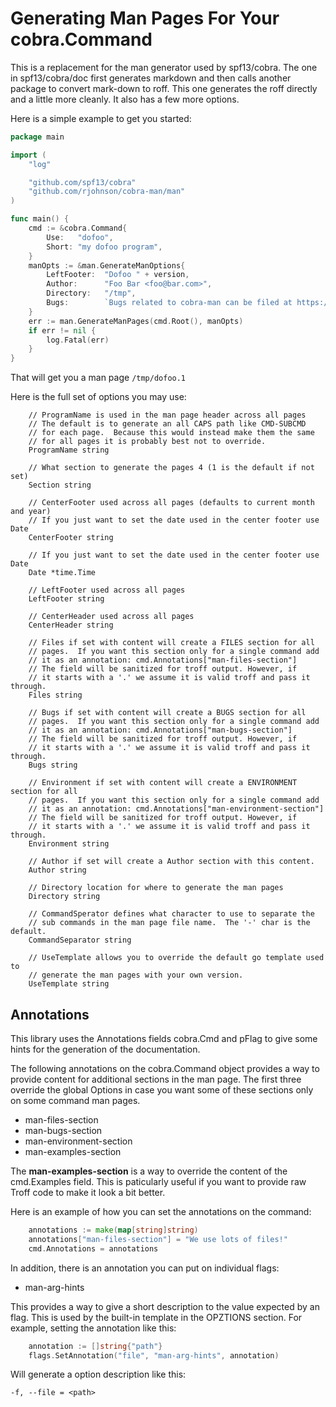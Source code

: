 # Generating Man Pages For Your cobra.Command

This is a replacement for the man generator used by spf13/cobra.  The one in spf13/cobra/doc first
generates markdown and then calls another package to convert mark-down to roff.  This one generates
the roff directly and a little more cleanly.  It also has a few more options.

Here is a simple example to get you started:

```go
package main

import (
	"log"

	"github.com/spf13/cobra"
	"github.com/rjohnson/cobra-man/man"
)

func main() {
	cmd := &cobra.Command{
		Use:   "dofoo",
		Short: "my dofoo program",
	}
	manOpts := &man.GenerateManOptions{
		LeftFooter:  "Dofoo " + version,
		Author:      "Foo Bar <foo@bar.com>",
		Directory:   "/tmp",
		Bugs:        `Bugs related to cobra-man can be filed at https://github.com/rjohnson/cobra-man`,
	}
	err := man.GenerateManPages(cmd.Root(), manOpts)
	if err != nil {
		log.Fatal(err)
	}
}
```

That will get you a man page `/tmp/dofoo.1`

Here is the full set of options you may use:
```
	// ProgramName is used in the man page header across all pages
	// The default is to generate an all CAPS path like CMD-SUBCMD
	// for each page.  Because this would instead make them the same
	// for all pages it is probably best not to override.
	ProgramName string

	// What section to generate the pages 4 (1 is the default if not set)
	Section string

	// CenterFooter used across all pages (defaults to current month and year)
	// If you just want to set the date used in the center footer use Date
	CenterFooter string

	// If you just want to set the date used in the center footer use Date
	Date *time.Time

	// LeftFooter used across all pages
	LeftFooter string

	// CenterHeader used across all pages
	CenterHeader string

	// Files if set with content will create a FILES section for all
	// pages.  If you want this section only for a single command add
	// it as an annotation: cmd.Annotations["man-files-section"]
	// The field will be sanitized for troff output. However, if
	// it starts with a '.' we assume it is valid troff and pass it through.
	Files string

	// Bugs if set with content will create a BUGS section for all
	// pages.  If you want this section only for a single command add
	// it as an annotation: cmd.Annotations["man-bugs-section"]
	// The field will be sanitized for troff output. However, if
	// it starts with a '.' we assume it is valid troff and pass it through.
	Bugs string

	// Environment if set with content will create a ENVIRONMENT section for all
	// pages.  If you want this section only for a single command add
	// it as an annotation: cmd.Annotations["man-environment-section"]
	// The field will be sanitized for troff output. However, if
	// it starts with a '.' we assume it is valid troff and pass it through.
	Environment string

	// Author if set will create a Author section with this content.
	Author string

	// Directory location for where to generate the man pages
	Directory string

	// CommandSperator defines what character to use to separate the
	// sub commands in the man page file name.  The '-' char is the default.
	CommandSeparator string

	// UseTemplate allows you to override the default go template used to
	// generate the man pages with your own version.
	UseTemplate string
```

## Annotations

This library uses the Annotations fields cobra.Cmd and pFlag to give some hints for the
generation of the documentation.

The following annotations on the cobra.Command object provides a way to provide content
for additional sections in the man page.  The first three override the global Options in 
case you want some of these sections only on some command man pages.
* man-files-section
* man-bugs-section
* man-environment-section
* man-examples-section

The **man-examples-section** is a way to override the content of the cmd.Examples field.
This is paticularly useful if you want to provide raw Troff code to make it look a bit 
better.

Here is an example of how you can set the annotations on the command:
```go
	annotations := make(map[string]string)
	annotations["man-files-section"] = "We use lots of files!"
	cmd.Annotations = annotations
```

In addition, there is an annotation you can put on individual flags:
* man-arg-hints

This provides a way to give a short description to the value expected by an flag.  This
is used by the built-in template in the OPZTIONS section.  For example, setting the
annotation like this:
```go
	annotation := []string{"path"}
	flags.SetAnnotation("file", "man-arg-hints", annotation)
```

Will generate a option description like this:
```
-f, --file = <path>
```

